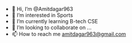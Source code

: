 - 👋 Hi, I’m @Amitdagar963
- 👀 I’m interested in Sports
- 🌱 I’m currently learning B-tech CSE
- 💞️ I’m looking to collaborate on ...
- 📫 How to reach me amitdagar963@gmail.com

<!---
Amitdagar963/Amitdagar963 is a ✨ special ✨ repository because its `README.md` (this file) appears on your GitHub profile.
You can click the Preview link to take a look at your changes.
--->
